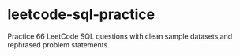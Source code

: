 # leetcode-sql-practice
Practice 66 LeetCode SQL questions with clean sample datasets and rephrased problem statements.
